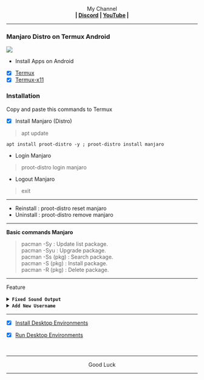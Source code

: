 <p align="center">My Channel</br><b>
| <a href="https://discord.gg/GCehyym">Discord</a> | <a href="https://youtube.com/@layargeser">YouTube</a> |</b></p>

---
### Manjaro Distro on Termux Android
<img src="https://raw.githubusercontent.com/wahasa/Manjaro/refs/heads/main/Distro/Fedora-Distro.jpg">

* Install Apps on Android
- [x] [Termux](https://play.google.com/store/apps/details?id=com.termux)
- [x] [Termux-x11](https://github.com/termux/termux-x11/releases)

### Installation
Copy and paste this commands to Termux

- [x] Install Manjaro (Distro)
> apt update

```
apt install proot-distro -y ; proot-distro install manjaro
```

* Login Manjaro
> proot-distro login manjaro
* Logout Manjaro
> exit

---
- Reinstall : proot-distro reset manjaro
- Uninstall : proot-distro remove manjaro

---
<b>Basic commands Manjaro</b>
> pacman -Sy : Update list package.</br>
> pacman -Syu : Upgrade package.</br>
> pacman -Ss (pkg) : Search package.</br>
> pacman -S (pkg) : Install package.</br>
> pacman -R (pkg) : Delete package.</br>

---
Feature

<details><summary><b><code>Fixed Sound Output</code></b></summary></br>

<b>In Termux, run this commands</b>
> apt update

- Edit Script
```
apt install pulseaudio nano -y
```
```
nano $PREFIX/bin/fedora
```

- Copy Script
```
#!/bin/bash
pulseaudio --start \
    --load="module-native-protocol-tcp auth-ip-acl=127.0.0.1 auth-anonymous=1" \
    --exit-idle-time=-1
proot-distro login fedora --shared-tmp
```
Save : ctrl + x, click y enter.

- Activate script
```
chmod +x $PREFIX/bin/manjaro
```

---
- Login Manjaro
> manjaro

- Logout Manjaro
> exit

- Remove Manjaro
```
rm $PREFIX/bin/fedora ; pd remove fedora
```

---
<b>In Linux, run this command</b>
```
echo "export PULSE_SERVER=127.0.0.1" >> ~/.bashrc
```

---
</details>

<details><summary><b><code>Add New Username</code></b></summary></br>

<b>In Linux, run this commands</b>
> pacman -S sudo

- Add Username
```
adduser <username>
```
```
passwd <username>
```
```
echo "<username>    ALL=(ALL)       ALL" >> /etc/sudoers
```

</br>
Note :</br>
(username) : Replace with your username.

---
- Login Username
```
su <username>
```

- Logout Username
```
exit
```

- Remove Username
```
deluser <username>
```

---
<b>In Termux, run this commands</b>
> pacman -S nano

- Edit Script
```
nano $PREFIX/bin/manjaro
```
</br>

> proot-distro login manjaro --shared-tmp

To

```
proot-distro login --user <username> manjaro --shared-tmp
```
Save : ctrl + x, click y enter.

</br>
Note :</br>
(username) : Replace with your username.

---
- Login Manjaro
> manjaro

- Logout Manjaro
> exit

- Remove Manjaro
```
rm $PREFIX/bin/manjaro ; pd remove manjaro
```
</details>

---
- [x] [Install Desktop Environments](https://github.com/wahasa/Manjaro/tree/main#install-desktop-environments)

- [x] [Run Desktop Environments](https://github.com/wahasa/Manjaro/tree/main#run-desktop-environments)
</br>

---
<p align="center">Good Luck</p>

---
